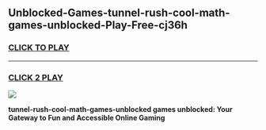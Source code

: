 
## Unblocked-Games-tunnel-rush-cool-math-games-unblocked-Play-Free-cj36h
<h3>
<a href="https://premium76.site?title=tunnel-rush-cool-math-games-unblocked&ref=10A">CLICK TO PLAY</a></h3>
<hr>

<h3>
<a href="https://premium76.site?title=tunnel-rush-cool-math-games-unblocked&ref=10A">CLICK 2 PLAY</a>
  
</h3>

<a href="https://premium76.site?title=tunnel-rush-cool-math-games-unblocked&ref=10A"><img src="https://clearcache.store/games.png"></a>


**tunnel-rush-cool-math-games-unblocked games unblocked: Your Gateway to Fun and Accessible Online Gaming**

